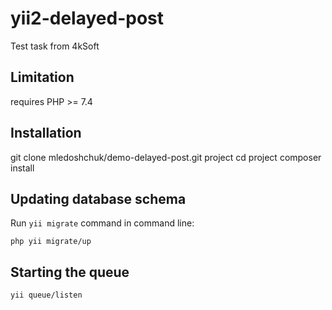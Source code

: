 yii2-delayed-post
==============

Test task from 4kSoft

Limitation
------------

requires PHP >= 7.4

Installation
------------
git clone mledoshchuk/demo-delayed-post.git project
cd project
composer install

Updating database schema
------------------------

Run `yii migrate` command in command line:

```
php yii migrate/up
```

Starting the queue
-------------------------

```
yii queue/listen
```
